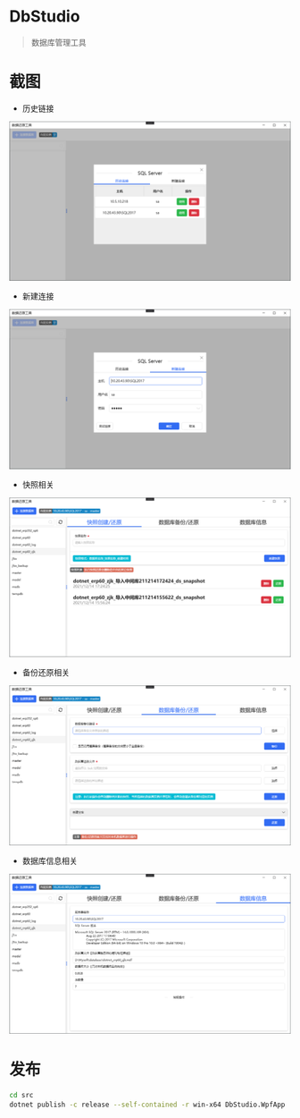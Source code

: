 # DbStudio

> 数据库管理工具

# 截图

- 历史链接

![历史链接](/images/Snipaste_2022-01-14_13-56-48.png)

- 新建连接

![新建连接](/images/Snipaste_2022-01-14_13-57-21.png)

- 快照相关

![快照相关](/images/Snipaste_2022-01-14_13-57-35.png)

- 备份还原相关

![备份还原相关](/images/Snipaste_2022-01-14_13-57-53.png)

- 数据库信息相关

![数据库信息相关](/images/Snipaste_2022-01-14_13-58-02.png)

# 发布

```bash
cd src
dotnet publish -c release --self-contained -r win-x64 DbStudio.WpfApp
```